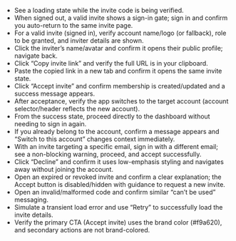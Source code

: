 - See a loading state while the invite code is being verified.
- When signed out, a valid invite shows a sign-in gate; sign in and confirm you auto-return to the same invite page.
- For a valid invite (signed in), verify account name/logo (or fallback), role to be granted, and inviter details are shown.
- Click the inviter’s name/avatar and confirm it opens their public profile; navigate back.
- Click “Copy invite link” and verify the full URL is in your clipboard.
- Paste the copied link in a new tab and confirm it opens the same invite state.
- Click “Accept invite” and confirm membership is created/updated and a success message appears.
- After acceptance, verify the app switches to the target account (account selector/header reflects the new account).
- From the success state, proceed directly to the dashboard without needing to sign in again.
- If you already belong to the account, confirm a message appears and “Switch to this account” changes context immediately.
- With an invite targeting a specific email, sign in with a different email; see a non-blocking warning, proceed, and accept successfully.
- Click “Decline” and confirm it uses low-emphasis styling and navigates away without joining the account.
- Open an expired or revoked invite and confirm a clear explanation; the Accept button is disabled/hidden with guidance to request a new invite.
- Open an invalid/malformed code and confirm similar “can’t be used” messaging.
- Simulate a transient load error and use “Retry” to successfully load the invite details.
- Verify the primary CTA (Accept invite) uses the brand color (#f9a620), and secondary actions are not brand-colored.